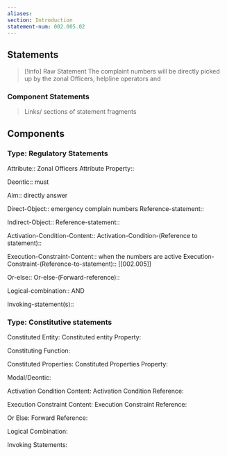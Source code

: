 ```yaml
---
aliases: 
section: Introduction
statement-num: 002.005.02
---
```


## Statements 
> [!info] Raw Statement
> The complaint numbers will be directly picked up by the zonal Officers, helpline operators and 
> 

### Component Statements
> Links/ sections of statement fragments 


## Components

### Type: Regulatory Statements
Attribute:: Zonal Officers
	Attribute Property::

Deontic:: must

Aim:: directly answer

Direct-Object:: emergency complain numbers
	Reference-statement::

Indirect-Object::
	Reference-statement::

Activation-Condition-Content::
	Activation-Condition-(Reference to statement)::

Execution-Constraint-Content:: when the numbers are active
	Execution-Constraint-(Reference-to-statement):: [[002.005]]

Or-else::
	Or-else-(Forward-reference)::

Logical-combination:: AND



Invoking-statement(s)::


### Type: Constitutive statements

Constituted Entity:
	Constituted entity Property:

Constituting Function:

Constituted Properties:
	Constituted Properties Property:

Modal/Deontic:

Activation Condition Content:
	Activation Condition Reference:

Execution Constraint Content:
	Execution Constraint Reference:

Or Else:
	Forward Reference:

Logical Combination:

Invoking Statements:

